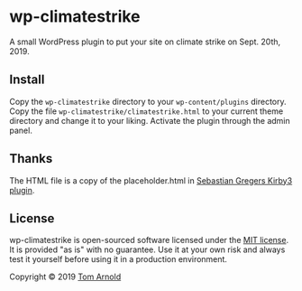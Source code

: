 # wp-climatestrike

A small WordPress plugin to put your site on climate strike on
Sept. 20th, 2019.

## Install

Copy the `wp-climatestrike` directory to your `wp-content/plugins` directory.
Copy the file `wp-climatestrike/climatestrike.html` to your current theme directory and change it to your liking.
Activate the plugin through the admin panel.

## Thanks

The HTML file is a copy of the placeholder.html in [Sebastian Gregers Kirby3 plugin](https://github.com/sebastiangreger/kirby3-climatestrike).

## License

wp-climatestrike is open-sourced software licensed under the [MIT license](https://opensource.org/licenses/MIT). It is provided "as is" with no guarantee. Use it at your own risk and always test it yourself before using it in a production environment.

Copyright © 2019 [Tom Arnold](https://www.webrocker.de)